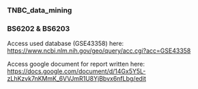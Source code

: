 ### TNBC_data_mining ###
### BS6202 & BS6203 ###


Access used database (GSE43358) here:
https://www.ncbi.nlm.nih.gov/geo/query/acc.cgi?acc=GSE43358


Access google document for report written here:
https://docs.google.com/document/d/14Gx5Y5L-zLhKzvk7nKMmK_6VVJmR1U8YjBbvx6nfLbg/edit











